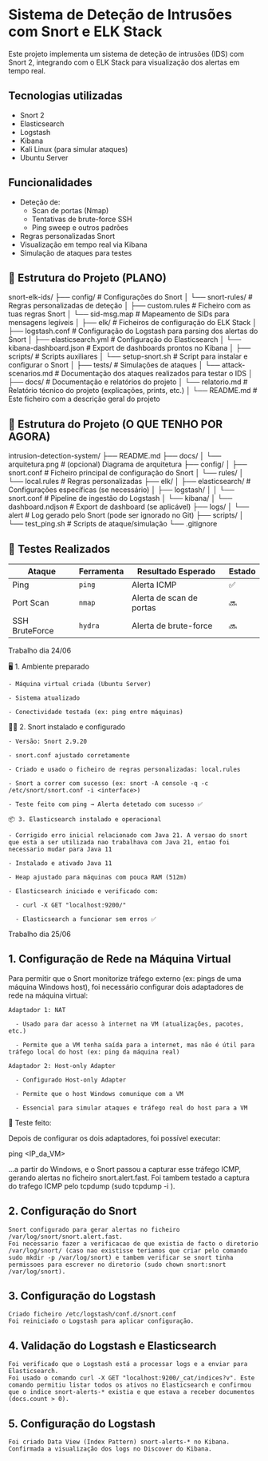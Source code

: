# Sistema de Deteção de Intrusões com Snort e ELK Stack

Este projeto implementa um sistema de deteção de intrusões (IDS) com Snort 2, integrando com o ELK Stack para visualização dos alertas em tempo real.

## Tecnologias utilizadas

- Snort 2
- Elasticsearch
- Logstash
- Kibana
- Kali Linux (para simular ataques)
- Ubuntu Server

## Funcionalidades

- Deteção de:
  - Scan de portas (Nmap)
  - Tentativas de brute-force SSH
  - Ping sweep e outros padrões
- Regras personalizadas Snort
- Visualização em tempo real via Kibana
- Simulação de ataques para testes

## 📂 Estrutura do Projeto (PLANO)

snort-elk-ids/
├── config/ # Configurações do Snort
│ └── snort-rules/ # Regras personalizadas de deteção
│ ├── custom.rules # Ficheiro com as tuas regras Snort
│ └── sid-msg.map # Mapeamento de SIDs para mensagens legíveis
│
├── elk/ # Ficheiros de configuração do ELK Stack
│ ├── logstash.conf # Configuração do Logstash para parsing dos alertas do Snort
│ ├── elasticsearch.yml # Configuração do Elasticsearch
│ └── kibana-dashboard.json # Export de dashboards prontos no Kibana
│
├── scripts/ # Scripts auxiliares
│ └── setup-snort.sh # Script para instalar e configurar o Snort
│
├── tests/ # Simulações de ataques
│ └── attack-scenarios.md # Documentação dos ataques realizados para testar o IDS
│
├── docs/ # Documentação e relatórios do projeto
│ └── relatorio.md # Relatório técnico do projeto (explicações, prints, etc.)
│
└── README.md # Este ficheiro com a descrição geral do projeto

## 📂 Estrutura do Projeto (O QUE TENHO POR AGORA)

intrusion-detection-system/
├── README.md
├── docs/
│   └── arquitetura.png         # (opcional) Diagrama de arquitetura
├── config/
│   ├── snort.conf              # Ficheiro principal de configuração do Snort
│   └── rules/
│       └── local.rules         # Regras personalizadas
├── elk/
│   ├── elasticsearch/          # Configurações específicas (se necessário)
│   ├── logstash/
│   │   └── snort.conf          # Pipeline de ingestão do Logstash
│   └── kibana/
│       └── dashboard.ndjson    # Export de dashboard (se aplicável)
├── logs/
│   └── alert                   # Log gerado pelo Snort (pode ser ignorado no Git)
├── scripts/
│   └── test_ping.sh            # Scripts de ataque/simulação
└── .gitignore



## 🧪 Testes Realizados

| Ataque        | Ferramenta   | Resultado Esperado             | Estado  |
|----------------|--------------|----------------------------------|---------|
| Ping           | `ping`       | Alerta ICMP                    | ✅       |
| Port Scan      | `nmap`       | Alerta de scan de portas       | 🔜       |
| SSH BruteForce | `hydra`      | Alerta de brute-force          | 🔜       |

Trabalho dia 24/06

🖥️ 1. Ambiente preparado

    - Máquina virtual criada (Ubuntu Server)

    - Sistema atualizado

    - Conectividade testada (ex: ping entre máquinas)

🕵️‍♂️ 2. Snort instalado e configurado

    - Versão: Snort 2.9.20

    - snort.conf ajustado corretamente

    - Criado e usado o ficheiro de regras personalizadas: local.rules

    - Snort a correr com sucesso (ex: snort -A console -q -c /etc/snort/snort.conf -i <interface>)

    - Teste feito com ping → Alerta detetado com sucesso ✅

    📦 3. Elasticsearch instalado e operacional

    - Corrigido erro inicial relacionado com Java 21. A versao do snort que esta a ser utilizada nao trabalhava com Java 21, entao foi necessario mudar para Java 11

    - Instalado e ativado Java 11

    - Heap ajustado para máquinas com pouca RAM (512m)

    - Elasticsearch iniciado e verificado com:

      - curl -X GET "localhost:9200/"

      - Elasticsearch a funcionar sem erros ✅

Trabalho dia 25/06

## 1. Configuração de Rede na Máquina Virtual

Para permitir que o Snort monitorize tráfego externo (ex: pings de uma máquina Windows host), foi necessário configurar dois adaptadores de rede na máquina virtual:

    Adaptador 1: NAT

      - Usado para dar acesso à internet na VM (atualizações, pacotes, etc.)

      - Permite que a VM tenha saída para a internet, mas não é útil para tráfego local do host (ex: ping da máquina real)

    Adaptador 2: Host-only Adapter

      - Configurado Host-only Adapter

      - Permite que o host Windows comunique com a VM

      - Essencial para simular ataques e tráfego real do host para a VM

🧪 Teste feito:

Depois de configurar os dois adaptadores, foi possível executar:

ping <IP_da_VM>

...a partir do Windows, e o Snort passou a capturar esse tráfego ICMP, gerando alertas no ficheiro snort.alert.fast. Foi tambem testado a captura do trafego ICMP pelo tcpdump (sudo tcpdump -i ).

## 2. Configuração do Snort

    Snort configurado para gerar alertas no ficheiro /var/log/snort/snort.alert.fast. 
    Foi necessario fazer a verificacao de que existia de facto o diretorio /var/log/snort/ (caso nao existisse teriamos que criar pelo comando sudo mkdir -p /var/log/snort) e tambem verificar se snort tinha permissoes para escrever no diretorio (sudo chown snort:snort /var/log/snort).

## 3. Configuração do Logstash

    Criado ficheiro /etc/logstash/conf.d/snort.conf
    Foi reiniciado o Logstash para aplicar configuração.

## 4. Validação do Logstash e Elasticsearch

    Foi verificado que o Logstash está a processar logs e a enviar para Elasticsearch. 
    Foi usado o comando curl -X GET "localhost:9200/_cat/indices?v". Este comando permitiu listar todos os ativos no Elasticsearch e confirmou que o indice snort-alerts-* existia e que estava a receber documentos (docs.count > 0).

## 5. Configuração do Logstash

    Foi criado Data View (Index Pattern) snort-alerts-* no Kibana.
    Confirmada a visualização dos logs no Discover do Kibana.



